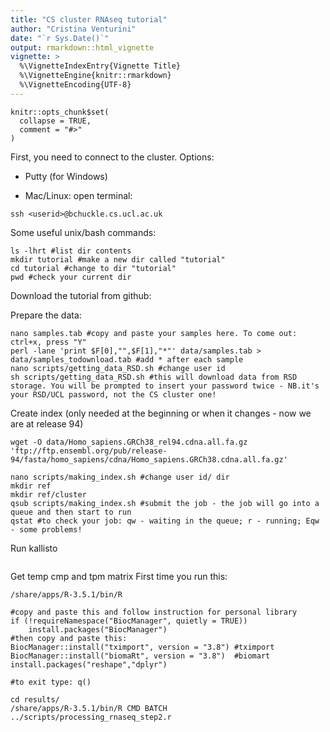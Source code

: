 ```yaml
---
title: "CS cluster RNAseq tutorial"
author: "Cristina Venturini"
date: "`r Sys.Date()`"
output: rmarkdown::html_vignette
vignette: >
  %\VignetteIndexEntry{Vignette Title}
  %\VignetteEngine{knitr::rmarkdown}
  %\VignetteEncoding{UTF-8}
---
```


```{r setup, include = FALSE}
knitr::opts_chunk$set(
  collapse = TRUE,
  comment = "#>"
)
```

First, you need to connect to the cluster. Options:

- Putty (for Windows)

- Mac/Linux: open terminal:
```{bash,eval = FALSE}
ssh <userid>@bchuckle.cs.ucl.ac.uk
```

Some useful unix/bash commands:
```{bash,eval = FALSE}
ls -lhrt #list dir contents
mkdir tutorial #make a new dir called "tutorial"
cd tutorial #change to dir "tutorial"
pwd #check your current dir
```


Download the tutorial from github:


Prepare the data: 

```{bash,eval = FALSE}
nano samples.tab #copy and paste your samples here. To come out: ctrl+x, press "Y"
perl -lane 'print $F[0],"",$F[1],"*"' data/samples.tab > data/samples_todownload.tab #add * after each sample
nano scripts/getting_data_RSD.sh #change user id
sh scripts/getting_data_RSD.sh #this will download data from RSD storage. You will be prompted to insert your password twice - NB.it's your RSD/UCL password, not the CS cluster one!
```

Create index (only needed at the beginning or when it changes - now we are at release 94)

```{bash,eval = FALSE}
wget -O data/Homo_sapiens.GRCh38_rel94.cdna.all.fa.gz 'ftp://ftp.ensembl.org/pub/release-94/fasta/homo_sapiens/cdna/Homo_sapiens.GRCh38.cdna.all.fa.gz'
```

```{bash,eval = FALSE}
nano scripts/making_index.sh #change user id/ dir
mkdir ref
mkdir ref/cluster
qsub scripts/making_index.sh #submit the job - the job will go into a queue and then start to run
qstat #to check your job: qw - waiting in the queue; r - running; Eqw - some problems!
```

Run kallisto 
```{bash,eval = FALSE}

```


Get temp cmp and tpm matrix
First time you run this: 
```{bash,eval = FALSE}
/share/apps/R-3.5.1/bin/R
```

```{r,eval = FALSE}
#copy and paste this and follow instruction for personal library
if (!requireNamespace("BiocManager", quietly = TRUE))
    install.packages("BiocManager")
#then copy and paste this:
BiocManager::install("tximport", version = "3.8") #tximport
BiocManager::install("biomaRt", version = "3.8")  #biomart
install.packages("reshape","dplyr")

#to exit type: q() 

```

```{bash,eval = FALSE}
cd results/
/share/apps/R-3.5.1/bin/R CMD BATCH ../scripts/processing_rnaseq_step2.r
```

